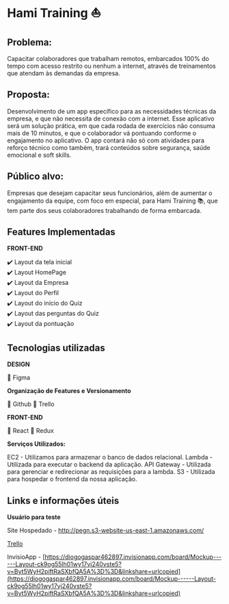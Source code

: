 # Hami Training :sailboat:

## Problema:

Capacitar colaboradores que trabalham remotos, embarcados 100% do tempo com acesso restrito ou nenhum a internet, através de treinamentos que atendam às demandas da empresa.
 
 ## Proposta: 

Desenvolvimento de um app específico para as necessidades técnicas da empresa, e que não necessita de conexão com a internet.
Esse aplicativo será um solução prática, em que cada rodada de exercícios não consuma mais de 10 minutos, e que o colaborador vá pontuando conforme o engajamento no aplicativo.
O app contará não só com atividades para reforço técnico como também, trará conteúdos sobre segurança, saúde emocional e soft skills.

## Público alvo:

Empresas que desejam capacitar seus funcionários, além de aumentar o engajamento da equipe, com foco em especial, para Hami Training :books:, que tem parte dos seus colaboradores trabalhando de forma embarcada.

## Features Implementadas

**FRONT-END**

 :heavy_check_mark: Layout da tela inicial<br>
 :heavy_check_mark: Layout HomePage<br>
 :heavy_check_mark: Layout da Empresa<br>
 :heavy_check_mark: Layout do Perfil<br>
 :heavy_check_mark: Layout do início do Quiz<br>
 :heavy_check_mark: Layout das perguntas do Quiz<br>
 :heavy_check_mark: Layout da pontuação<br>
 
 ## Tecnologias utilizadas
 
**DESIGN**

:art: Figma

**Organização de Features e Versionamento**

 :rocket: Github
 :rocket: Trello

**FRONT-END**

:notebook: React
:notebook: Redux

**Serviços Utilizados:**

EC2 - Utilizamos para armazenar o banco de dados relacional.
Lambda - Utilizada para executar o backend da aplicação.
API Gateway - Utilizada para gerenciar e redirecionar as requisições para a lambda.
S3 - Utilizada para hospedar o frontend da nossa aplicação.

## Links e informações úteis

**Usuário para teste**



Site Hospedado - http://pegn.s3-website-us-east-1.amazonaws.com/

[Trello](https://trello.com/b/guEPyY2R/hami-training)

InvisioApp - [https://diogogaspar462897.invisionapp.com/board/Mockup------Layout-ck9og55lh01wy17vj240vste5?v=Byt5WyH2piftRaSXbfQA5A%3D%3D&linkshare=urlcopied](https://diogogaspar462897.invisionapp.com/board/Mockup------Layout-ck9og55lh01wy17vj240vste5?v=Byt5WyH2piftRaSXbfQA5A%3D%3D&linkshare=urlcopied)
